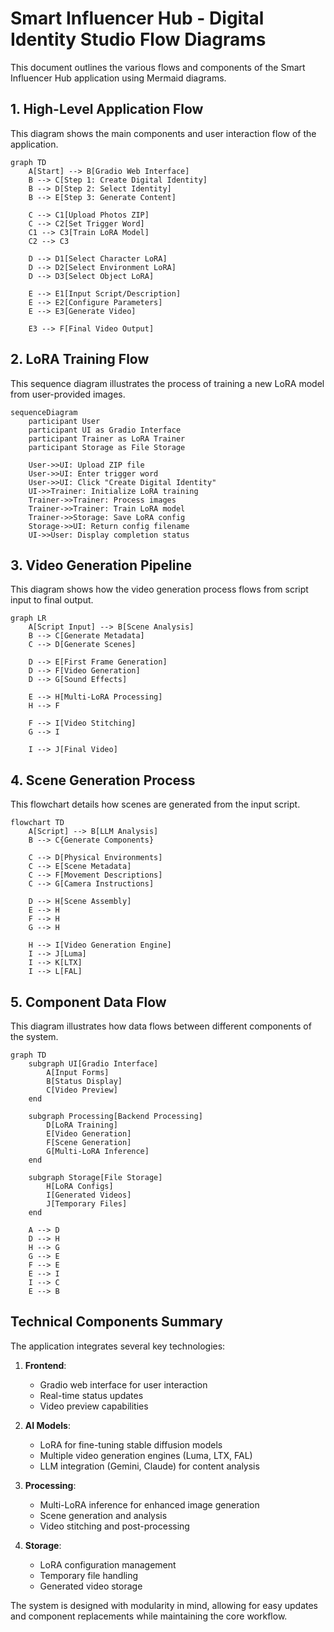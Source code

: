 # Smart Influencer Hub - Digital Identity Studio Flow Diagrams

This document outlines the various flows and components of the Smart Influencer Hub application using Mermaid diagrams.

## 1. High-Level Application Flow
This diagram shows the main components and user interaction flow of the application.

```mermaid
graph TD
    A[Start] --> B[Gradio Web Interface]
    B --> C[Step 1: Create Digital Identity]
    B --> D[Step 2: Select Identity]
    B --> E[Step 3: Generate Content]
    
    C --> C1[Upload Photos ZIP]
    C --> C2[Set Trigger Word]
    C1 --> C3[Train LoRA Model]
    C2 --> C3
    
    D --> D1[Select Character LoRA]
    D --> D2[Select Environment LoRA]
    D --> D3[Select Object LoRA]
    
    E --> E1[Input Script/Description]
    E --> E2[Configure Parameters]
    E --> E3[Generate Video]
    
    E3 --> F[Final Video Output]
```

## 2. LoRA Training Flow
This sequence diagram illustrates the process of training a new LoRA model from user-provided images.

```mermaid
sequenceDiagram
    participant User
    participant UI as Gradio Interface
    participant Trainer as LoRA Trainer
    participant Storage as File Storage
    
    User->>UI: Upload ZIP file
    User->>UI: Enter trigger word
    User->>UI: Click "Create Digital Identity"
    UI->>Trainer: Initialize LoRA training
    Trainer->>Trainer: Process images
    Trainer->>Trainer: Train LoRA model
    Trainer->>Storage: Save LoRA config
    Storage->>UI: Return config filename
    UI->>User: Display completion status
```

## 3. Video Generation Pipeline
This diagram shows how the video generation process flows from script input to final output.

```mermaid
graph LR
    A[Script Input] --> B[Scene Analysis]
    B --> C[Generate Metadata]
    C --> D[Generate Scenes]
    
    D --> E[First Frame Generation]
    D --> F[Video Generation]
    D --> G[Sound Effects]
    
    E --> H[Multi-LoRA Processing]
    H --> F
    
    F --> I[Video Stitching]
    G --> I
    
    I --> J[Final Video]
```

## 4. Scene Generation Process
This flowchart details how scenes are generated from the input script.

```mermaid
flowchart TD
    A[Script] --> B[LLM Analysis]
    B --> C{Generate Components}
    
    C --> D[Physical Environments]
    C --> E[Scene Metadata]
    C --> F[Movement Descriptions]
    C --> G[Camera Instructions]
    
    D --> H[Scene Assembly]
    E --> H
    F --> H
    G --> H
    
    H --> I[Video Generation Engine]
    I --> J[Luma]
    I --> K[LTX]
    I --> L[FAL]
```

## 5. Component Data Flow
This diagram illustrates how data flows between different components of the system.

```mermaid
graph TD
    subgraph UI[Gradio Interface]
        A[Input Forms]
        B[Status Display]
        C[Video Preview]
    end
    
    subgraph Processing[Backend Processing]
        D[LoRA Training]
        E[Video Generation]
        F[Scene Generation]
        G[Multi-LoRA Inference]
    end
    
    subgraph Storage[File Storage]
        H[LoRA Configs]
        I[Generated Videos]
        J[Temporary Files]
    end
    
    A --> D
    D --> H
    H --> G
    G --> E
    F --> E
    E --> I
    I --> C
    E --> B
```

## Technical Components Summary

The application integrates several key technologies:

1. **Frontend**:
   - Gradio web interface for user interaction
   - Real-time status updates
   - Video preview capabilities

2. **AI Models**:
   - LoRA for fine-tuning stable diffusion models
   - Multiple video generation engines (Luma, LTX, FAL)
   - LLM integration (Gemini, Claude) for content analysis

3. **Processing**:
   - Multi-LoRA inference for enhanced image generation
   - Scene generation and analysis
   - Video stitching and post-processing

4. **Storage**:
   - LoRA configuration management
   - Temporary file handling
   - Generated video storage

The system is designed with modularity in mind, allowing for easy updates and component replacements while maintaining the core workflow. 
